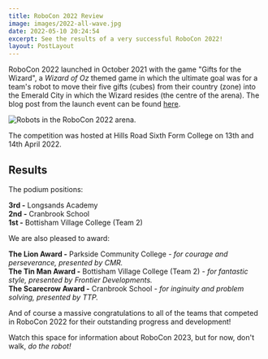 ```yaml
---
title: RoboCon 2022 Review
image: images/2022-all-wave.jpg
date: 2022-05-10 20:24:54
excerpt: See the results of a very successful RoboCon 2022!
layout: PostLayout
---
```

RoboCon 2022 launched in October 2021 with the game "Gifts for the Wizard", a *Wizard of Oz* themed game in which the ultimate goal was for a team's robot to move their five gifts (cubes) from their country (zone) into the Emerald City in which the Wizard resides (the centre of the arena). The blog post from the launch event can be found [here](robocon-2022-launched.html). 

![Robots in the RoboCon 2022 arena. ](images/2022-cranbrook-vs-bottisham2-final.JPG)

The competition was hosted at Hills Road Sixth Form College on 13th and 14th April 2022. 

## Results

The podium positions:

**3rd -** Longsands Academy\
**2nd -** Cranbrook School\
**1st -** Bottisham Village College (Team 2)

We are also pleased to award:

**The Lion Award -** Parkside Community College *\- for courage and perseverance, presented by CMR.*\
**The Tin Man Award -** Bottisham Village College (Team 2) *\- for fantastic style, presented by Frontier Developments.*\
**The Scarecrow Award -** Cranbrook School *\- for inginuity and problem solving, presented by TTP.* 

And of course a massive congratulations to all of the teams that competed in RoboCon 2022 for their outstanding progress and development! 

Watch this space for information about RoboCon 2023, but for now, don't walk, *do the robot!*